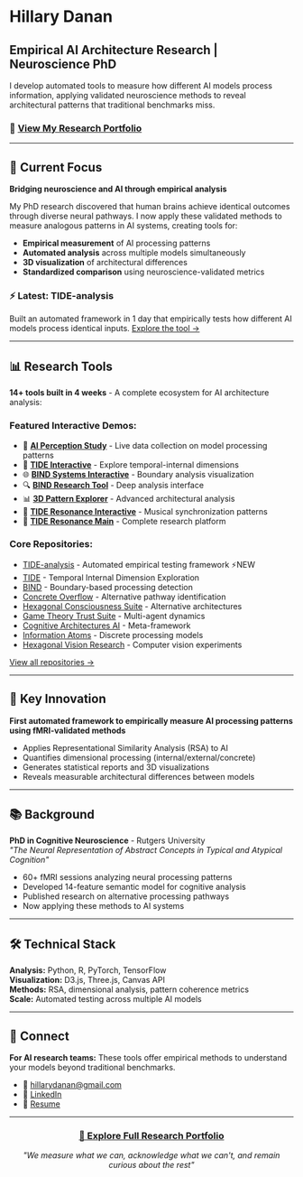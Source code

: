 # Hillary Danan

## Empirical AI Architecture Research | Neuroscience PhD

I develop automated tools to measure how different AI models process information, applying validated neuroscience methods to reveal architectural patterns that traditional benchmarks miss.

### 🚀 [View My Research Portfolio](https://hillarydanan.github.io/TIDE-resonance/pitch.html)

---

## 🔬 Current Focus

**Bridging neuroscience and AI through empirical analysis**

My PhD research discovered that human brains achieve identical outcomes through diverse neural pathways. I now apply these validated methods to measure analogous patterns in AI systems, creating tools for:

- **Empirical measurement** of AI processing patterns
- **Automated analysis** across multiple models simultaneously  
- **3D visualization** of architectural differences
- **Standardized comparison** using neuroscience-validated metrics

### ⚡ Latest: TIDE-analysis
Built an automated framework in 1 day that empirically tests how different AI models process identical inputs. [Explore the tool →](https://github.com/HillaryDanan/TIDE-analysis)

---

## 📊 Research Tools

**14+ tools built in 4 weeks** - A complete ecosystem for AI architecture analysis:

### Featured Interactive Demos:
- 🎯 **[AI Perception Study](https://hillarydanan.github.io/TIDE-resonance/collect.html)** - Live data collection on model processing patterns
- 🔬 **[TIDE Interactive](https://hillarydanan.github.io/TIDE/tide_interactive.html)** - Explore temporal-internal dimensions
- 🌐 **[BIND Systems Interactive](https://hillarydanan.github.io/BIND/bind_systems_interactive.html)** - Boundary analysis visualization
- 🔍 **[BIND Research Tool](https://hillarydanan.github.io/BIND/bind_research_tool.html)** - Deep analysis interface
- 📊 **[3D Pattern Explorer](https://hillarydanan.github.io/TIDE-resonance/advanced_explorer.html)** - Advanced architectural analysis
- 🎵 **[TIDE Resonance Interactive](https://hillarydanan.github.io/TIDE-resonance/interactive_resonance.html)** - Musical synchronization patterns
- 🌟 **[TIDE Resonance Main](https://hillarydanan.github.io/TIDE-resonance/)** - Complete research platform

### Core Repositories:
- [TIDE-analysis](https://github.com/HillaryDanan/TIDE-analysis) - Automated empirical testing framework ⚡NEW
- [TIDE](https://github.com/HillaryDanan/TIDE) - Temporal Internal Dimension Exploration
- [BIND](https://github.com/HillaryDanan/BIND) - Boundary-based processing detection
- [Concrete Overflow](https://github.com/HillaryDanan/concrete-overflow-detector) - Alternative pathway identification
- [Hexagonal Consciousness Suite](https://github.com/HillaryDanan/hexagonal-consciousness-suite) - Alternative architectures
- [Game Theory Trust Suite](https://github.com/HillaryDanan/game-theory-trust-suite) - Multi-agent dynamics
- [Cognitive Architectures AI](https://github.com/HillaryDanan/cognitive-architectures-ai) - Meta-framework
- [Information Atoms](https://github.com/HillaryDanan/information-atoms) - Discrete processing models
- [Hexagonal Vision Research](https://github.com/HillaryDanan/hexagonal-vision-research) - Computer vision experiments

[View all repositories →](https://github.com/HillaryDanan?tab=repositories)

---

## 🎯 Key Innovation

**First automated framework to empirically measure AI processing patterns using fMRI-validated methods**

- Applies Representational Similarity Analysis (RSA) to AI
- Quantifies dimensional processing (internal/external/concrete)
- Generates statistical reports and 3D visualizations
- Reveals measurable architectural differences between models

---

## 📚 Background

**PhD in Cognitive Neuroscience** - Rutgers University  
*"The Neural Representation of Abstract Concepts in Typical and Atypical Cognition"*

- 60+ fMRI sessions analyzing neural processing patterns
- Developed 14-feature semantic model for cognitive analysis
- Published research on alternative processing pathways
- Now applying these methods to AI systems

---

## 🛠️ Technical Stack

**Analysis:** Python, R, PyTorch, TensorFlow  
**Visualization:** D3.js, Three.js, Canvas API  
**Methods:** RSA, dimensional analysis, pattern coherence metrics  
**Scale:** Automated testing across multiple AI models

---

## 📮 Connect

**For AI research teams:** These tools offer empirical methods to understand your models beyond traditional benchmarks.

- 📧 [hillarydanan@gmail.com](mailto:hillarydanan@gmail.com)
- 🔗 [LinkedIn](https://www.linkedin.com/in/hillary-danan/)
- 📄 [Resume](https://hillarydanan.github.io/TIDE-resonance/resume.html)

---

<div align="center">

### [🚀 Explore Full Research Portfolio](https://hillarydanan.github.io/TIDE-resonance/pitch.html)

*"We measure what we can, acknowledge what we can't, and remain curious about the rest"*

</div>
